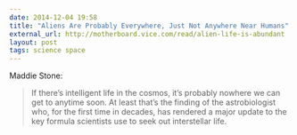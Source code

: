 ```yaml
---
date: 2014-12-04 19:58
title: "Aliens Are Probably Everywhere, Just Not Anywhere Near Humans"
external_url: http://motherboard.vice.com/read/alien-life-is-abundant
layout: post
tags: science space
---
```


Maddie Stone:

>If there’s intelligent life in the cosmos, it’s probably nowhere we can get to anytime soon. At least that’s the finding of the astrobiologist who, for the first time in decades, has rendered a major update to the key formula scientists use to seek out interstellar life.
